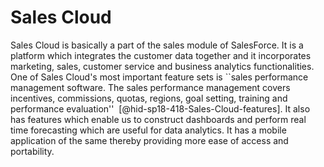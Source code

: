 Sales Cloud
===========

Sales Cloud is basically a part of the sales module of SalesForce. It is
a platform which integrates the customer data together and it
incorporates marketing, sales, customer service and business analytics
functionalities. One of Sales Cloud's most important feature sets is
``sales performance management software. The sales performance management
covers incentives, commissions, quotas, regions, goal setting, training
and performance evaluation''  [@hid-sp18-418-Sales-Cloud-features]. It
also has features which enable us to construct dashboards and perform
real time forecasting which are useful for data analytics. It has a
mobile application of the same thereby providing more ease of access and
portability.
